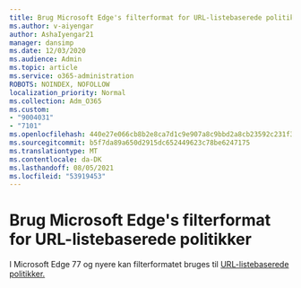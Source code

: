 ```yaml
---
title: Brug Microsoft Edge's filterformat for URL-listebaserede politikker
ms.author: v-aiyengar
author: AshaIyengar21
manager: dansimp
ms.date: 12/03/2020
ms.audience: Admin
ms.topic: article
ms.service: o365-administration
ROBOTS: NOINDEX, NOFOLLOW
localization_priority: Normal
ms.collection: Adm_O365
ms.custom:
- "9004031"
- "7101"
ms.openlocfilehash: 440e27e066cb8b2e8ca7d1c9e907a8c9bbd2a8cb23592c231f343442ff9e06d8
ms.sourcegitcommit: b5f7da89a650d2915dc652449623c78be6247175
ms.translationtype: MT
ms.contentlocale: da-DK
ms.lasthandoff: 08/05/2021
ms.locfileid: "53919453"
---
```

# <a name="use-microsoft-edges-filter-format-for-url-list-based-policies"></a>Brug Microsoft Edge's filterformat for URL-listebaserede politikker

I Microsoft Edge 77 og nyere kan filterformatet bruges til [URL-listebaserede politikker.](https://go.microsoft.com/fwlink/?linkid=2135179)